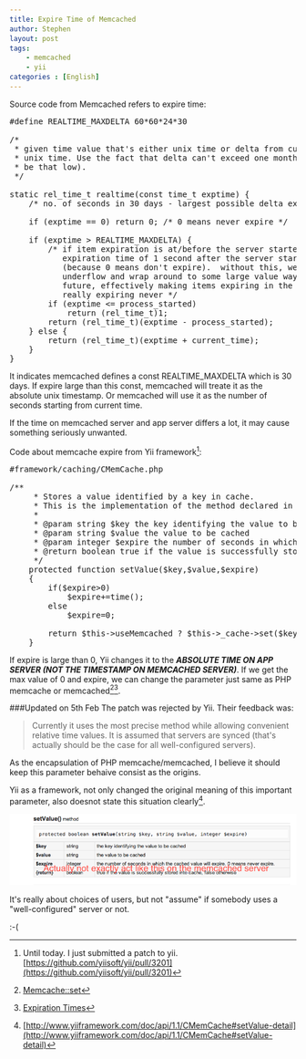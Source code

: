 ```yaml
---
title: Expire Time of Memcached
author: Stephen
layout: post
tags:
    - memcached
    - yii
categories : [English]
---
```

Source code from Memcached refers to expire time:
<pre>
#define REALTIME_MAXDELTA 60*60*24*30

/*
 * given time value that's either unix time or delta from current unix time, return
 * unix time. Use the fact that delta can't exceed one month (and real time value can't
 * be that low).
 */

static rel_time_t realtime(const time_t exptime) {
    /* no. of seconds in 30 days - largest possible delta exptime */
 
    if (exptime == 0) return 0; /* 0 means never expire */
 
    if (exptime > REALTIME_MAXDELTA) {
        /* if item expiration is at/before the server started, give it an
           expiration time of 1 second after the server started.
           (because 0 means don't expire).  without this, we'd
           underflow and wrap around to some large value way in the
           future, effectively making items expiring in the past
           really expiring never */
        if (exptime <= process_started)
            return (rel_time_t)1;
        return (rel_time_t)(exptime - process_started);
    } else {
        return (rel_time_t)(exptime + current_time);
    }
}
</pre>
<!--more-->

It indicates memcached defines a const REALTIME_MAXDELTA which is 30 days. If expire large than this const, memcached will treate it as the absolute unix timestamp. Or memcached will use it as the number of seconds starting from current time.

If the time on memcached server and app server differs a lot, it may cause something seriously unwanted.

Code about memcache expire from Yii framework[^ft3]:

[^ft3]: Until today. I just submitted a patch to yii. [https://github.com/yiisoft/yii/pull/3201](https://github.com/yiisoft/yii/pull/3201)

<pre>
#framework/caching/CMemCache.php

/**
     * Stores a value identified by a key in cache.
     * This is the implementation of the method declared in the parent class.
     *
     * @param string $key the key identifying the value to be cached
     * @param string $value the value to be cached
     * @param integer $expire the number of seconds in which the cached value will expire. 0 means never expire.
     * @return boolean true if the value is successfully stored into cache, false otherwise
     */
    protected function setValue($key,$value,$expire)
    {
        if($expire>0)
            $expire+=time();
        else
            $expire=0;

        return $this->useMemcached ? $this->_cache->set($key,$value,$expire) : $this->_cache->set($key,$value,0,$expire);
    }
</pre>

If expire is large than 0, Yii changes it to the ***ABSOLUTE TIME ON APP SERVER (NOT THE TIMESTAMP ON MEMCACHED SERVER)***. If we get the max value of 0 and expire, we can change the parameter just same as PHP memcache or memcached[^ft][^ft2].

###Updated on 5th Feb
The patch was rejected by Yii. Their feedback was:

> Currently it uses the most precise method while allowing convenient relative time values. It is assumed that servers are synced (that's actually should be the case for all well-configured servers).

As the encapsulation of PHP memcache/memcached, I believe it should keep this parameter behaive  consist as the origins. 


Yii as a framework, not only changed the original meaning of this important parameter, also doesnot state this situation clearly[^ft4].

![setValue](/assets/imgs/2014-2-5-setValue.png)

It's really about choices of users, but not "assume" if somebody uses a "well-configured" server or not. 

:-(


[^ft4]: [http://www.yiiframework.com/doc/api/1.1/CMemCache#setValue-detail](http://www.yiiframework.com/doc/api/1.1/CMemCache#setValue-detail)

[^ft]: [Memcache::set](http://www.php.net/manual/en/memcache.set.php)
[^ft2]: [Expiration Times](http://www.php.net/manual/en/memcached.expiration.php)

